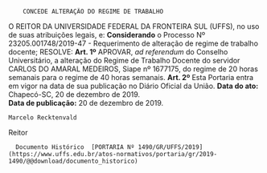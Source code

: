         CONCEDE ALTERAÇÃO DO REGIME DE TRABALHO  

 O REITOR DA UNIVERSIDADE FEDERAL DA FRONTEIRA SUL (UFFS), no uso de suas atribuições legais, e: **Considerando** o Processo Nº 23205.001748/2019-47 - Requerimento de alteração de regime de trabalho docente; RESOLVE:   **Art. 1º**  APROVAR, *ad referendum*  do Conselho Universitário, a alteração do Regime de Trabalho Docente do servidor CARLOS DO AMARAL MEDEIROS, Siape nº 1677175, do regime de 20 horas semanais para o regime de 40 horas semanais.   **Art. 2º**  Esta Portaria entra em vigor na data de sua publicação no Diário Oficial da União.        **Data do ato:** Chapecó-SC, 20 de dezembro de 2019.   
 **Data de publicação:**  20 de dezembro de 2019. 

    Marcelo Recktenvald   
 Reitor 

      Documento Histórico  [PORTARIA Nº 1490/GR/UFFS/2019](https://www.uffs.edu.br/atos-normativos/portaria/gr/2019-1490/@@download/documento_historico)     
      